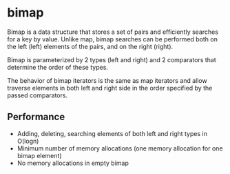 # bimap
Bimap is a data structure that stores a set of pairs and efficiently searches for a key by value. Unlike map, bimap searches can be performed both on the left (left) elements of the pairs, and on the right (right).

Bimap is parameterized by 2 types (left and right) and 2 comparators that determine the order of these types.

The behavior of bimap iterators is the same as map iterators and allow traverse elements in both left and right side in the order specified by the passed comparators.

## Performance 
 * Adding, deleting, searching elements of both left and right types in O(logn)
 * Minimum number of memory allocations (one memory allocation for one bimap element)
 * No memory allocations in empty bimap
